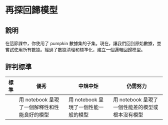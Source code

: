 # 再探回歸模型

## 說明

在這節課中，你使用了 pumpkin 數據集的子集。現在，讓我們回到原始數據，並嘗試使用所有數據。經過了數據清理和標準化，建立一個邏輯回歸模型。

## 評判標準

| 標準 | 優秀                                                               | 中規中矩                                                     | 仍需努力                                           |
| -------- | ----------------------------------------------------------------------- | ------------------------------------------------------------ | ----------------------------------------------------------- |
|          | 用 notebook 呈現了一個解釋性和性能良好的模型 | 用 notebook 呈現了一個性能一般的模型 | 用 notebook 呈現了一個性能差的模型或根本沒有模型 |
